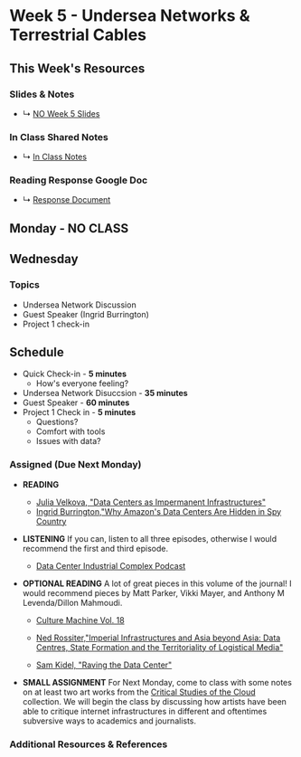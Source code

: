 # Week 5 - Undersea Networks & Terrestrial Cables


## This Week's Resources

### Slides & Notes 
* ↳ [NO Week 5 Slides]()
### In Class Shared Notes
* ↳ [In Class Notes](https://docs.google.com/document/d/1v2XqOosts9svJJ-VPiQWGzaDlGUvF5M6oRVBcvclF5c/edit?usp=sharing)
### Reading Response Google Doc
* ↳ [Response Document](https://docs.google.com/document/d/1z9RFLIPTfHzS9kKKNdszuYYRxVgrxREBAZ1X29DAJfs/edit?usp=sharing)


## Monday - NO CLASS




## Wednesday

### Topics
* Undersea Network Discussion
* Guest Speaker (Ingrid Burrington)
* Project 1 check-in

## Schedule
* Quick Check-in - __5 minutes__
    * How's everyone feeling?
* Undersea Network Disuccsion - __35 minutes__
* Guest Speaker - __60 minutes__
*  Project 1 Check in - __5 minutes__
    * Questions?
    * Comfort with tools
    * Issues with data?


### Assigned (**Due Next Monday**)

* **READING**

    * [Julia Velkova, "Data Centers as Impermanent Infrastructures"](https://culturemachine.net/vol-18-the-nature-of-data-centers/data-centers-as-impermanent/)
    * [Ingrid Burrington,"Why Amazon's Data Centers Are Hidden in Spy Country](https://www.theatlantic.com/technology/archive/2016/01/amazon-web-services-data-center/423147/)

* **LISTENING**
    If you can, listen to all three episodes, otherwise I would recommend the first and third episode.
    * [Data Center Industrial Complex Podcast](https://www.youtube.com/playlist?list=PLx7HtJGIlJ0HUvFkUpYxJwZEExpVNQAS1)

* **OPTIONAL READING**
    A lot of great pieces in this volume of the journal! I would recommend pieces by Matt Parker, Vikki Mayer, and Anthony M Levenda/Dillon Mahmoudi.
    * [Culture Machine Vol. 18](https://culturemachine.net/vol-18-the-nature-of-data-centers/)

    * [Ned Rossiter,"Imperial Infrastructures and Asia beyond Asia: Data Centres, State Formation and the Territoriality of Logistical Media"](https://twentynine.fibreculturejournal.org/wp-content/pdfs/FCJ-220NedRossiter.pdf)
    * [Sam Kidel, "Raving the Data Center"](https://www.ableton.com/en/blog/sam-kidel-raving-data-center/)

* **SMALL ASSIGNMENT**
    For Next Monday, come to class with some notes on at least two art works from the [Critical Studies of the Cloud](https://www.criticalstudiesofthe.cloud/db1) collection. We will begin the class by discussing 
    how artists have been able to critique internet infrastructures in different and oftentimes subversive ways to academics and journalists.

### Additional Resources & References


